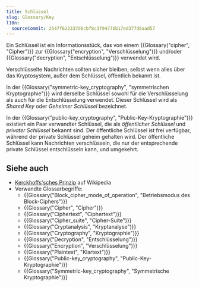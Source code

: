 ```yaml
---
title: Schlüssel
slug: Glossary/Key
l10n:
  sourceCommit: 2547f622337d6cbf8c3794776b17ed377d6aad57
---
```


Ein Schlüssel ist ein Informationsstück, das von einem {{Glossary("cipher", "Cipher")}} zur {{Glossary("encryption", "Verschlüsselung")}} und/oder {{Glossary("decryption", "Entschlüsselung")}} verwendet wird.

Verschlüsselte Nachrichten sollten sicher bleiben, selbst wenn alles über das Kryptosystem, außer dem Schlüssel, öffentlich bekannt ist.

In der {{Glossary("symmetric-key_cryptography", "symmetrischen Kryptographie")}} wird derselbe Schlüssel sowohl für die Verschlüsselung als auch für die Entschlüsselung verwendet. Dieser Schlüssel wird als _Shared Key_ oder _Geheimer Schlüssel_ bezeichnet.

In der {{Glossary("public-key_cryptography", "Public-Key-Kryptographie")}} existiert ein Paar verwandter Schlüssel, die als _öffentlicher Schlüssel_ und _privater Schlüssel_ bekannt sind. Der öffentliche Schlüssel ist frei verfügbar, während der private Schlüssel geheim gehalten wird. Der öffentliche Schlüssel kann Nachrichten verschlüsseln, die nur der entsprechende private Schlüssel entschlüsseln kann, und umgekehrt.

## Siehe auch

- [Kerckhoffs'sches Prinzip](https://en.wikipedia.org/wiki/Kerckhoffs%27s_principle) auf Wikipedia
- Verwandte Glossarbegriffe:
  - {{Glossary("Block_cipher_mode_of_operation", "Betriebsmodus des Block-Ciphers")}}
  - {{Glossary("Cipher", "Cipher")}}
  - {{Glossary("Ciphertext", "Ciphertext")}}
  - {{Glossary("Cipher_suite", "Cipher-Suite")}}
  - {{Glossary("Cryptanalysis", "Kryptanalyse")}}
  - {{Glossary("Cryptography", "Kryptographie")}}
  - {{Glossary("Decryption", "Entschlüsselung")}}
  - {{Glossary("Encryption", "Verschlüsselung")}}
  - {{Glossary("Plaintext", "Klartext")}}
  - {{Glossary("Public-key_cryptography", "Public-Key-Kryptographie")}}
  - {{Glossary("Symmetric-key_cryptography", "Symmetrische Kryptographie")}}
